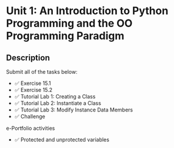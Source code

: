 # Unit 1: An Introduction to Python Programming and the OO Programming Paradigm

## Description

Submit all of the tasks below:

- ✅ Exercise 15.1
- ✅ Exercise 15.2
- ✅ Tutorial Lab 1: Creating a Class
- ✅ Tutorial Lab 2: Instantiate a Class
- ✅ Tutorial Lab 3: Modify Instance Data Members
- ✅ Challenge

e-Portfolio activities
- ✅ Protected and unprotected variables
